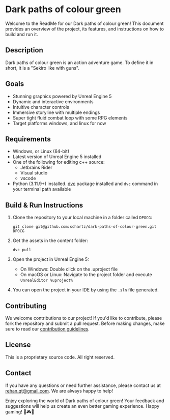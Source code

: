  # Dark paths of colour green

Welcome to the ReadMe for our Dark paths of colour green! This document provides an overview of the project, its features, and instructions on how to build and run it.

## Description

Dark paths of colour green is an action adventure game. To define it in short, it is a "Sekiro like with guns".

## Goals

* Stunning graphics powered by Unreal Engine 5
* Dynamic and interactive environments
* Intuitive character controls
* Immersive storyline with multiple endings
* Super tight fluid combat loop with some RPG elements
* Target platforms windows, and linux for now

## Requirements

* Windows, or Linux (64-bit)
* Latest version of Unreal Engine 5 installed
* One of the following for editing c++ source:
   - Jetbrains Rider
   - Visual studio
   - vscode
* Python (3.11.9+) installed. [dvc](https://dvc.org/doc/start) package installed and `dvc` command in your terminal path available

## Build & Run Instructions

1. Clone the repository to your local machine in a folder called `DPOCG`:
   ```
   git clone git@github.com:schartz/dark-paths-of-colour-green.git DPOCG
   ```
3. Get the assets in the content folder:
   ```
   dvc pull
   ```

2. Open the project in Unreal Engine 5:
   - On Windows: Double click on the .uproject file
   - On macOS or Linux: Navigate to the project folder and execute `UnrealEditor %uproject%`

3. You can open the project in your IDE by using the `.sln` file generated.

## Contributing

We welcome contributions to our project! If you'd like to contribute, please fork the repository and submit a pull request. Before making changes, make sure to read our [contribution
guidelines](CONTRIBUTING.md).

## License

This is a proprietary source code. All right reserved.

## Contact

If you have any questions or need further assistance, please contact us at [rehan.qt@gmail.com](mailto:rehan.qt@gmail.com). 
We are always happy to help!

Enjoy exploring the world of Dark paths of colour green! Your feedback and suggestions will help us create an even better gaming experience. Happy gaming! 🎉🎮🚀